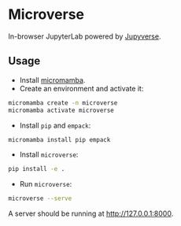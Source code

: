 # Microverse

In-browser JupyterLab powered by [Jupyverse](https://github.com/jupyter-server/jupyverse).

## Usage

- Install [micromamba](https://mamba.readthedocs.io/en/latest/installation/micromamba-installation.html).
- Create an environment and activate it:
```bash
micromamba create -n microverse
micromamba activate microverse
```
- Install `pip` and `empack`:
```bash
micromamba install pip empack
```
- Install `microverse`:
```bash
pip install -e .
```
- Run `microverse`:
```bash
microverse --serve
```

A server should be running at http://127.0.0.1:8000.
